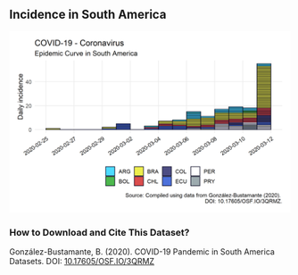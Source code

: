 ## Incidence in South America

[![Daily Incidence](https://raw.githubusercontent.com/bgonzalezbustamante/COVID-19-South-America/master/docs/images/20200311_incidence_south_america.png)](https://raw.githubusercontent.com/bgonzalezbustamante/COVID-19-South-America/master/docs/images/20200311_incidence_south_america.png)

### How to Download and Cite This Dataset?

González-Bustamante, B. (2020). COVID-19 Pandemic in South America Datasets. DOI: [10.17605/OSF.IO/3QRMZ](http://doi.org/10.17605/OSF.IO/3QRMZ)
